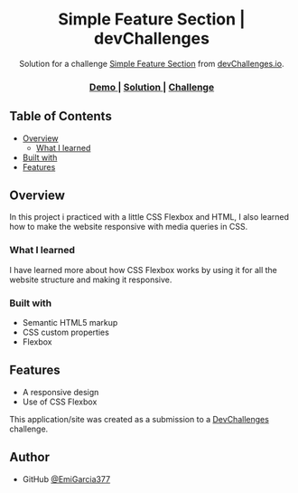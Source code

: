 <h1 align="center">Simple Feature Section | devChallenges</h1>
<div align="center">
   Solution for a challenge <a href="https://devchallenges.io/challenge/simple-feature-section-challenge" target="_blank">Simple Feature Section</a> from <a href="http://devchallenges.io" target="_blank">devChallenges.io</a>.
</div>

<div align="center">
  <h3>
    <a href="{https://your-demo-link.your-domain}">
      Demo
    </a>
    <span> | </span>
    <a href="{https://your-url-to-the-solution}">
      Solution
    </a>
    <span> | </span>
    <a href="https://devchallenges.io/challenge/simple-feature-section-challenge">
      Challenge
    </a>
  </h3>
</div>

<!-- TABLE OF CONTENTS -->

## Table of Contents

- [Overview](#overview)
  - [What I learned](#what-i-learned)
- [Built with](#built-with)
- [Features](#features)


## Overview

In this project i practiced with a little CSS Flexbox and HTML, I also learned how to make the website responsive with media queries in CSS.

### What I learned

I have learned more about how CSS Flexbox works by using it for all the website structure and making it responsive.

### Built with

- Semantic HTML5 markup
- CSS custom properties
- Flexbox

## Features

- A responsive design
- Use of CSS Flexbox

This application/site was created as a submission to a [DevChallenges](https://devchallenges.io/challenges-dashboard) challenge.

## Author

- GitHub [@EmiGarcia377](https://github.com/EmiGarcia377)
